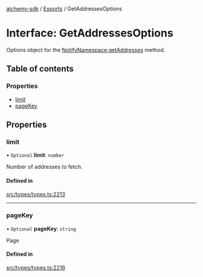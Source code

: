 [alchemy-sdk](../README.md) / [Exports](../modules.md) / GetAddressesOptions

# Interface: GetAddressesOptions

Options object for the [NotifyNamespace.getAddresses](../classes/NotifyNamespace.md#getaddresses) method.

## Table of contents

### Properties

- [limit](GetAddressesOptions.md#limit)
- [pageKey](GetAddressesOptions.md#pagekey)

## Properties

### limit

• `Optional` **limit**: `number`

Number of addresses to fetch.

#### Defined in

[src/types/types.ts:2213](https://github.com/alchemyplatform/alchemy-sdk-js/blob/5fad342/src/types/types.ts#L2213)

___

### pageKey

• `Optional` **pageKey**: `string`

Page

#### Defined in

[src/types/types.ts:2216](https://github.com/alchemyplatform/alchemy-sdk-js/blob/5fad342/src/types/types.ts#L2216)
